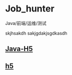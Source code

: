 # Job_hunter
Java/前端/运维/测试

skjhsakdh
sakjgdakjsgdkasdh


## [Java-H5](https://github.com/Yalway/Java-H5-Engineer-Wanted)


## [h5](./H5.md)
